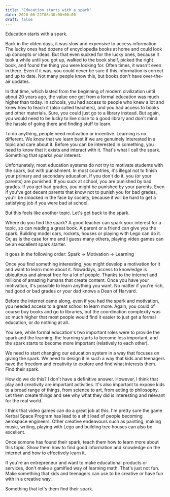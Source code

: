 ```yaml
---
title: "Education starts with a spark"
date: 2020-06-22T08:30:00+00:00
draft: false
---
```


Education starts with a spark.

Back in the olden days, it was slow and expensive to access information. The lucky ones had dozens of encyclopedia books at home and could look up concepts or ideas. But that even sucked for the lucky ones, because it took a while until you got up, walked to the book shelf, picked the right book, and found the thing you were looking for. Often times, it wasn't even in there. Even if it was, you could never be sure if this information is correct and up to date. Not many people know this, but books don't have over-the-air updates.

In that time, which lasted from the beginning of modern civilization until about 20 years ago, the value one got from a formal education was much higher than today. In schools, you had access to people who knew a lot and knew how to teach it (also called teachers), and you had access to books and other materials.
Sure, you could just go to a library instead. But again, you would need to be lucky to live close to a good library and don't mind the hassle of going there and finding stuff to learn.

To do anything, people need motivation or incentive. Learning is no different. We know that we learn best if we are genuinely interested in a topic and care about it. Before you can be interested in something, you need to know that it exists and interact with it. That's what I call the spark. Something that sparks your interest.

Unfortunately, most education systems do not try to motivate students with the spark, but with punishment. In most countries, it's illegal not to finish your primary and secondary education. If you don't do it, you (or your parents) are punished. If you suck at school, you are punished by bad grades. If you get bad grades, you might be punished by your parents. Even if you've got decent parents that know not to punish you for bad grades, you'll be smacked in the face by society, because it will be hard to get a satisfying job if you were bad at school.

But this feels like another topic. Let's get back to the spark.

Where do you find the spark? A good teacher can spark your interest for a topic, so can reading a great book. A parent or a friend can give you the spark. Building model cars, rockets, houses or playing with Lego can do it. Or, as is the case for me and I guess many others, playing video games can be an excellent spark starter.

It goes in the following order: Spark -> Motivation -> Learning

Once you find something interesting, you might develop a motivation for it and want to learn more about it. Nowadays, access to knowledge is ubiquitous and almost free for a lot of people. Thanks to the internet and millions of amazing humans that create content. Once you have your motivation, it's possible to learn anything you want. No matter if you're rich, had good or bad grades or your dad knows a Dean of Harvard.

Before the internet came along, even if you had the spark and motivation, you needed access to a great school to learn more. Again, you could of course buy books and go to libraries, but the coordination complexity was so much higher that most people would find it easier to just get a formal education, or do nothing at all.


You see, while formal education's two important roles were to provide the spark and the learning, the learning starts to become less important, and the spark starts to become more important (relatively to each other).


We need to start changing our education system in a way that focuses on giving the spark. We need to design it in such a way that kids and teenagers have the freedom and creativity to explore and find what interests them. Find their spark.


How do we do this? I don't have a definitive answer. However, I think that play and creativity are important activities. It's also important to expose kids to a broad range of things, from science to art, from acting to philosophy. Let them create things and see why what they did is interesting and relevant for the real world.

I think that video games can do a great job at this. I'm pretty sure the game Kerbal Space Program has lead to a shit load of people becoming aerospace engineers. Other creative endeavours such as painting, making music, writing, playing with Lego and building tree houses can also be excellent.

Once somone has found their spark, teach them how to learn more about this topic. Show them how to find good information and knowledge on the internet and how to effectively learn it.

If you're an entrepreneur and want to make educational products or services, don't make a gamified way of learning math. That's just not fun. Make something that kids and teenagers can use to be creative or have fun with in a creative way. 

Something that let's them find their spark.

